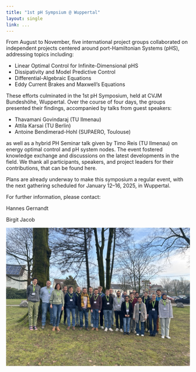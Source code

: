 ```yaml
---
title: "1st pH Sympsium @ Wuppertal"
layout: single
link: ...
---
```


From August to November, five international project groups collaborated on independent projects centered around port-Hamiltonian Systems (pHS), addressing topics including:

- Linear Optimal Control for Infinite-Dimensional pHS
-  Dissipativity and Model Predictive Control
-  Differential-Algebraic Equations
-  Eddy Current Brakes and Maxwell’s Equations

These efforts culminated in the 1st pH Symposium, held at CVJM Bundeshöhe, Wuppertal. Over the course of four days, the groups presented their findings, accompanied by talks from guest speakers:
- Thavamani Govindaraj (TU Ilmenau)
- Attila Karsai (TU Berlin)
- Antoine Bendimerad-Hohl (SUPAERO, Toulouse)

as well as a hybrid PH Seminar talk given by Timo Reis (TU Ilmenau) on energy optimal control and pH system nodes. 
The event fostered knowledge exchange and discussions on the latest developments in the field. We thank all participants, speakers, and project leaders for their contributions, that can be found here.

Plans are already underway to make this symposium a regular event, with the next gathering scheduled for January 12–16, 2025, in Wuppertal.

For further information, please contact:

Hannes Gernandt 

Birgit Jacob


![Alt text](https://github.com/hage91/emsphs/blob/master/assets/sym1.jpeg "a title")




